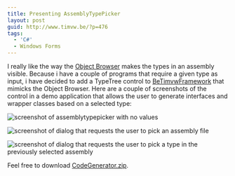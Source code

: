 ```yaml
---
title: Presenting AssemblyTypePicker
layout: post
guid: http://www.timvw.be/?p=476
tags:
  - 'C#'
  - Windows Forms
---
```

I really like the way the [Object Browser](http://msdn.microsoft.com/en-us/library/exy1facf(VS.80).aspx) makes the types in an assembly visible. Because i have a couple of programs that require a given type as input, i have decided to add a TypeTree control to [BeTimvwFramework](http://www.codeplex.com/BeTimvwFramework) that mimicks the Object Browser. Here are a couple of screenshots of the control in a demo application that allows the user to generate interfaces and wrapper classes based on a selected type:

![screenshot of assemblytypepicker with no values](http://www.timvw.be/wp-content/images/codegenerator_01.gif)
  

  
![screenshot of dialog that requests the user to pick an assembly file](http://www.timvw.be/wp-content/images/codegenerator_02.gif)
  

  
![screenshot of dialog that requests the user to pick a type in the previously selected assembly](http://www.timvw.be/wp-content/images/codegenerator_03.gif)

Feel free to download [CodeGenerator.zip](http://www.timvw.be/wp-content/code/csharp/CodeGenerator.zip).
